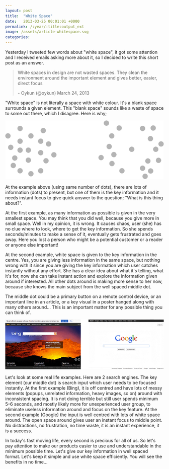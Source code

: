 ```yaml
---
layout: post
title:  "White Space"
date:   2013-03-25 00:01:01 +0000
permalink: /:year/:title:output_ext
image: /assets/article-whitespace.svg
categories: 
---
```

<p>Yesterday I tweeted few words about "white space", it got some attention and I received emails asking more about it, so I decided to write this short post as an answer.</p>

<blockquote><p>White spaces in design are not wasted spaces. They clean the environment around the important element and gives better, easier, direct focus</p>
<p class="text-small">- Oykun (@oykun) March 24, 2013</p></blockquote>

<p>"White space" is not literally a space with white colour. It's a blank space surrounds a given element. This "blank space" sounds like a waste of space to some out there, which I disagree. Here is why;</p>

<img src="/assets/white-space-1.png" alt="White space" class="mt5 mb5" />

<p>At the example above (using same number of dots), there are lots of information (dots) to present, but one of them is the key information and it needs instant focus to give quick answer to the question; "What is this thing about?".</p>

<p>At the first example, as many information as possible is given in the very smallest space. You may think that you did well, because you give more in small space. Well in my opinion, it is wrong. It causes chaos, user (she) has no clue where to look, where to get the key information. So she spends seconds/minutes to make a sense of it, eventually gets frustrated and goes away. Here you lost a person who might be a potential customer or a reader or anyone else important!</p>

<p>At the second example, white space is given to the key information in the centre. Yes, you are giving less information in the same space, but nothing wrong with it since you are giving the key information which user catches instantly without any effort. She has a clear idea about what it's telling, what it's for, now she can take instant action and explore the information given around if interested. All other dots around is making more sense to her now, because she knows the main subject from the well spaced middle dot.</p>

<p>The middle dot could be a primary button on a remote control device, or an important line in an article, or a key visual in a poster hanged along with many others around… This is an important matter for any possible thing you can think of.</p>

<img src="/assets/white-space-2.png" alt="White space" class="mt5 mb5" />

<p>Let's look at some real life examples. Here are 2 search engines. The key element (our middle dot) is search input which user needs to be focused instantly. At the first example (Bing), it is off centred and have lots of messy elements (popups, unrelated information, heavy images, so on) around with inconsistent spacing. It is not doing terrible but still user spends minimum 5–6 seconds, and mostly likely more for unexperienced user group, to eliminate useless information around and focus on the key feature. At the second example (Google) the input is well centred with lots of white space around. The open space around gives user an instant focus to middle point. No distractions, no frustration, no time waste, it is an instant experience, it is a success.</p>

<p>In today's fast moving life, every second is precious for all of us. So let's pay attention to make our products easier to use and understandable in the minimum possible time. Let's give our key information in well spaced format. Let's keep it simple and use white space efficiently. You will see the benefits in no time...</p>